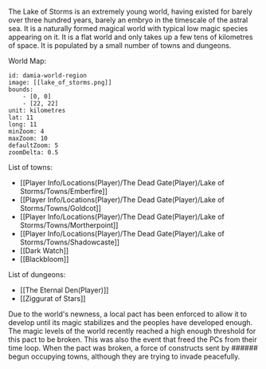 The Lake of Storms is an extremely young world, having existed for barely over three hundred years, barely an embryo in the timescale of the astral sea. It is a naturally formed magical world with typical low magic species appearing on it. It is a flat world and only takes up a few tens of kilometres of space. It is populated by a small number of towns and dungeons. 

World Map:
```leaflet
id: damia-world-region
image: [[lake_of_storms.png]]
bounds:
    - [0, 0]
    - [22, 22]
unit: kilometres
lat: 11
long: 11
minZoom: 4
maxZoom: 10
defaultZoom: 5
zoomDelta: 0.5
```

List of towns:
- [[Player Info/Locations(Player)/The Dead Gate(Player)/Lake of Storms/Towns/Emberfire]]
- [[Player Info/Locations(Player)/The Dead Gate(Player)/Lake of Storms/Towns/Goldcot]]
- [[Player Info/Locations(Player)/The Dead Gate(Player)/Lake of Storms/Towns/Mortherpoint]]
- [[Player Info/Locations(Player)/The Dead Gate(Player)/Lake of Storms/Towns/Shadowcaste]]
- [[Dark Watch]]
- [[Blackbloom]]

List of dungeons:
- [[The Eternal Den(Player)]]
- [[Ziggurat of Stars]]


Due to the world's newness, a local pact has been enforced to allow it to develop until its magic stabilizes and the peoples have developed enough. The magic levels of the world recently reached a high enough threshold for this pact to be broken. This was also the event that freed the PCs from their time loop. When the pact was broken, a force of constructs sent by ###### begun occupying towns, although they are trying to invade peacefully.